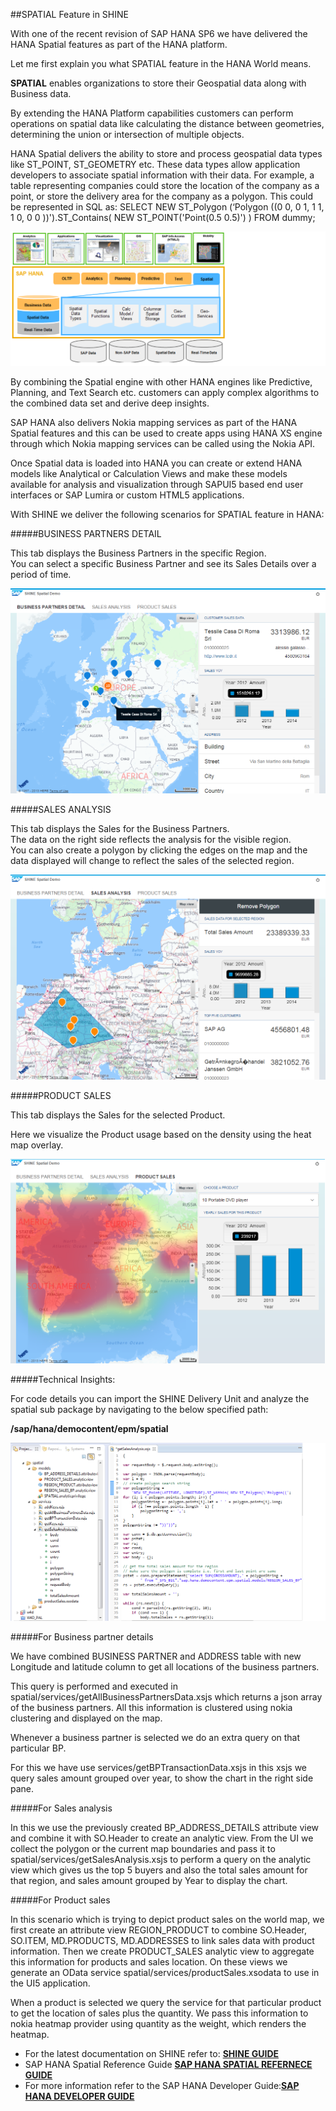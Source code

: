 ##SPATIAL Feature in SHINE

With one of the recent revision of SAP HANA SP6 we have delivered the HANA Spatial features as part of the HANA platform.  

Let me first explain you what SPATIAL feature in the HANA World means.  

**SPATIAL** enables organizations to store their Geospatial data along with Business data.

By extending the HANA Platform capabilities customers can perform operations on spatial data like calculating the distance between geometries, determining the union or intersection of multiple objects. 

HANA Spatial delivers the ability to store and process geospatial data types like ST_POINT, ST_GEOMETRY etc. These data types allow application developers to associate spatial information with their data. 
For example, a table representing companies could store the location of the company as a point, or store the delivery area for the company as a polygon. This could be represented in SQL as:
SELECT NEW ST_Polygon (‘Polygon ((0 0, 0 1, 1 1, 1 0, 0 0 ))').ST_Contains( NEW ST_POINT('Point(0.5 0.5)') ) FROM dummy;

![Spatial](./images/spatial6.png  "Spatial")  


By combining the Spatial engine with other HANA engines like Predictive, Planning, and Text Search etc. customers can apply complex algorithms to the combined data set and derive deep insights.  

 SAP HANA also delivers Nokia mapping services as part of the HANA Spatial features and this can be used to create apps using HANA XS engine through which Nokia mapping services can be called using the Nokia API.   

Once Spatial data is loaded into HANA you can create or extend HANA models like Analytical or Calculation Views and make these models available for analysis and visualization through SAPUI5 based end user interfaces or SAP Lumira or custom HTML5 applications.


With SHINE we deliver the following scenarios for SPATIAL feature in HANA:

#####BUSINESS PARTNERS DETAIL

This tab displays the Business Partners in the specific Region.   
You can select a specific Business Partner and see its Sales Details over a period of time.


![Spatial](./images/spatial2.png  "Spatial")  



#####SALES ANALYSIS

This tab displays the Sales for the Business Partners.   
The data on the right side reflects the analysis for the visible region.   
You can also create a polygon by clicking the edges on the map and the data displayed will change to reflect the sales of the selected region.



![Spatial](./images/spatial1.png  "Spatial")  

#####PRODUCT SALES

This tab displays the Sales for the selected Product.    

Here we visualize the Product usage based on the density using the heat map overlay.


![Spatial](./images/spatial4.png  "Spatial")  

#####Technical Insights:

For code details you can import the SHINE Delivery Unit and analyze the spatial sub package by navigating to the below specified path:

**/sap/hana/democontent/epm/spatial**

![Spatial](./images/spatial_new3.png  "Spatial")  


#####For Business partner details

We have combined BUSINESS PARTNER and ADDRESS table with new Longitude and latitude column to get all locations of the business partners.   

This query is performed and executed in spatial/services/getAllBusinessPartnersData.xsjs which returns a json array of the business partners. All this information is clustered using nokia clustering and displayed on the map.   

Whenever a business partner is selected we do an extra query on that particular BP.    

For this we have use services/getBPTransactionData.xsjs in this xsjs we query sales amount grouped over year, to show the chart in the right side pane.


#####For Sales analysis

In this we use the previously created BP_ADDRESS_DETAILS attribute view and combine it with SO.Header to create an analytic view. From the UI we collect the polygon or the current map boundaries and pass it to spatial/services/getSalesAnalysis.xsjs to perform a query on the analytic view which gives us the top 5 buyers and also the total sales amount for that region, and sales amount grouped by Year to display the chart.

#####For Product sales

In this scenario which is trying to depict product sales on the world map, we first create an attribute view REGION_PRODUCT to combine SO.Header, SO.ITEM, MD.PRODUCTS, MD.ADDRESSES to link sales data with product information. Then we create PRODUCT_SALES analytic view to aggregate this information for products and sales location. On these views we generate an OData service spatial/services/productSales.xsodata to use in the UI5 application.   

When a product is selected we query the service for that particular product to get the location of sales plus the quantity. We pass this information to nokia heatmap provider using quantity as the weight, which renders the heatmap. 

- For the latest documentation on SHINE refer to: <a href="http://help.sap.com/hana/SAP_HANA_Interactive_Education_SHINE_en.pdf" target="_blank">**SHINE GUIDE**</a>  
- SAP HANA Spatial Reference Guide <a href="http://help.sap.com/hana/sap_hana_spatial_reference_en.pdf" target="_blank">**SAP HANA SPATIAL REFERNECE GUIDE**</a> 
- For more information refer to the SAP HANA Developer Guide:<a href="http://help.sap.com/hana/SAP_HANA_Developer_Guide_en.pdf" target="_blank">**SAP HANA DEVELOPER GUIDE**</a>
